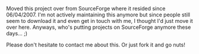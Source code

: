 Moved this project over from SourceForge where it resided since 06/04/2007. I'm not actively maintaining this anymore but since people still seem to download it and even get in touch with me, I thought I'd just move it over here. Anyways, who's putting projects on SourceForge anymore these days... ;)

Please don't hesitate to contact me about this. Or just fork it and go nuts!
